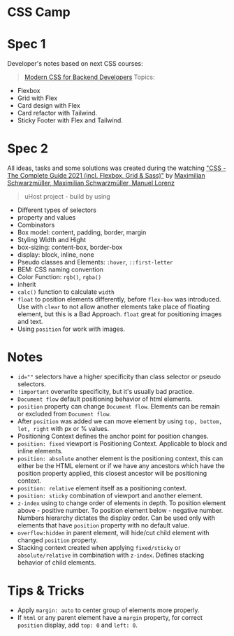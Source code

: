# CSS Camp

# Spec 1
Developer's notes based on next CSS courses:
  > [Modern CSS for Backend Developers](https://laracasts.com/series/modern-css-for-backend-developers)
  Topics:
  - Flexbox
  - Grid with Flex
  - Card design with Flex
  - Card refactor with Tailwind.
  - Sticky Footer with Flex and Tailwind.

# Spec 2
All ideas, tasks and some solutions was created during the watching ["CSS - The Complete Guide 2021 (incl. Flexbox, Grid & Sass)"](https://ibm-learning.udemy.com/course/css-the-complete-guide-incl-flexbox-grid-sass/) by [Maximilian Schwarzmüller, Maximilian Schwarzmüller, Manuel Lorenz](https://academind.com)

> uHost project - build by using
- Different types of selectors
- property and values
- Combinators
- Box model: content, padding, border, margin
- Styling Width and Hight
- box-sizing: content-box, border-box
- display: block, inline, none
- Pseudo classes and Elements: `:hover`, `::first-letter`
- BEM: CSS naming convention
- Color Function: `rgb()`, `rgba()`
- inherit
- `calc()` function to calculate `width`
- `float` to position elements differently, before `flex-box` was introduced. Use with `clear` to not allow another elements take place of floating element, but this is a Bad Approach. `float` great for positioning images and text.
- Using `position` for work with images.

# Notes
- `id=""` selectors have a higher specificity than class selector or pseudo selectors.
- `!important` overwrite specificity, but it's usually bad practice.
- `Document flow` default positioning behavior of html elements.
- `position` property can change `Document flow`. Elements can be remain or excluded from `Document flow`.
- After `position` was added we can move element by using `top, bottom, let, right` with px or % values.
- Positioning Context defines the anchor point for position changes.
- `position: fixed` viewport is Positioning Context. Applicable to block and inline elements.
- `position: absolute` another element is the positioning context, this can either be the HTML element or if we have any ancestors which have the position property applied, this closest ancestor will be positioning context.
- `position: relative` element itself as a positioning context.
- `position: sticky` combination of viewport and another element.
- `z-index` using to change order of elements in depth. To position element above - positive number. To position element below - negative number. Numbers hierarchy dictates the display order. Can be used only with elements that have `position` property with no default value.
- `overflow:hidden` in parent element, will hide/cut child element with changed `position` property.
- Stacking context created when applying `fixed/sticky` or `absolute/relative` in combination with `z-index`. Defines stacking behavior of child elements.

# Tips & Tricks
- Apply `margin: auto` to center group of elements more properly.
- If `html` or any parent element have a `margin` property, for correct `position` display, add `top: 0` and `left: 0`.
